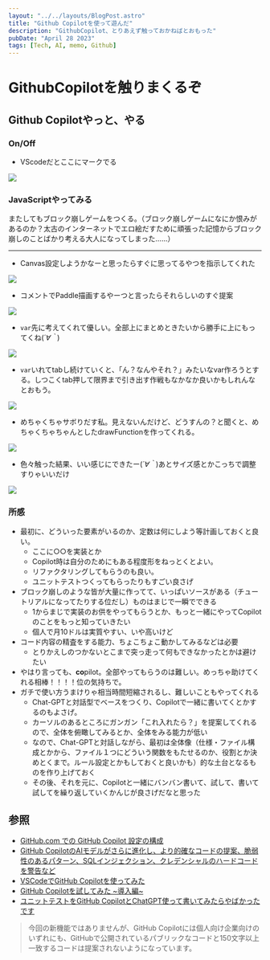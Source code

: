 ```yaml
---
layout: "../../layouts/BlogPost.astro"
title: "Github Copilotを使って遊んだ"
description: "GithubCopilot、とりあえず触っておかねばとおもった"
pubDate: "April 28 2023"
tags: [Tech, AI, memo, Github]
---
```




# GithubCopilotを触りまくるぞ

## Github Copilotやっと、やる

### On/Off

- VScodeだとここにマークでる

![](../../../images/forLink/gitpilot1.png)

### JavaScriptやってみる

またしてもブロック崩しゲームをつくる。（ブロック崩しゲームになにか恨みがあるのか？太古のインターネットでエロ絵だすために頑張った記憶からブロック崩しのことばかり考える大人になってしまった……）

---

- Canvas設定しようかなーと思ったらすぐに思ってるやつを指示してくれた

![](/gitpilot2.png)

- コメントでPaddle描画するやーつと言ったらそれらしいのすぐ提案

![](/assets/gitpilot3.png)

- `var`先に考えてくれて優しい。全部上にまとめときたいから勝手に上にもってくね(*´∀｀*)

![](/assets/gitpilot4.png)

- `var`いれてtabし続けていくと、「ん？なんやそれ？」みたいなvar作ろうとする。しつこくtab押して限界まで引き出す作戦もなかなか良いかもしれんなとおもう。

![](/assets/gitpilot5.png)

- めちゃくちゃサボりだす私。見えないんだけど、どうすんの？と聞くと、めちゃくちゃちゃんとしたdrawFunctionを作ってくれる。

![](/assets/gitpilot6.png)

- 色々触った結果、いい感じにできたー(*´∀｀*)あとサイズ感とかこっちで調整すりゃいいだけ

![](/assets/gitpilot7.png)

### 所感

- 最初に、どういった要素がいるのか、定数は何にしよう等計画しておくと良い。
  - ここに○○を実装とか
  - Copilot時は自分のためにもある程度形をねっとくとよい。
  - リファクタリングしてもらうのも良い。
  - ユニットテストつくってもらったりもすごい良さげ
- ブロック崩しのような皆が大量に作ってて、いっぱいソースがある（チュートリアルになってたりする位だし）ものはまじで一瞬でできる
  - 1からまじで実装のお供をやってもらうとか、もっと一緒にやってCopilotのことをもっと知っていきたい
  - 個人で月10ドルは実質やすい、いや高いけど
- コード内容の精査をする能力、ちょこちょこ動かしてみるなどは必要
  - とりかえしのつかないとこまで突っ走って何もできなかったとかは避けたい
- やはり言っても、**co**pilot。全部やってもらうのは難しい。めっちゃ助けてくれる相棒！！！！位の気持ちで。
- ガチで使い方うまけりゃ相当時間短縮されるし、難しいこともやってくれる
  - Chat-GPTと対話型でベースをつくり、Copilotで一緒に書いてくとかするのもよさげ。
  - カーソルのあるところにガンガン「これ入れたら？」を提案してくれるので、全体を俯瞰してみるとか、全体をみる能力が低い
  - なので、Chat-GPTと対話しながら、最初は全体像（仕様・ファイル構成とかから、ファイル１つにどういう関数をもたせるのか、役割とか決めとくまで。ルール設定とかもしておくと良いかも）的な土台となるものを作り上げておく
  - その後、それを元に、Copilotと一緒にバンバン書いて、試して、書いて試してを繰り返していくかんじが良さげだなと思った

## 参照

- [GitHub.com での GitHub Copilot 設定の構成](https://docs.github.com/ja/copilot/configuring-github-copilot/configuring-github-copilot-settings-on-githubcom)
- [GitHub CopilotのAIモデルがさらに進化し、より的確なコードの提案、脆弱性のあるパターン、SQLインジェクション、クレデンシャルのハードコードを警告など](https://www.publickey1.jp/blog/23/github_copilotaisql.html)
- [VSCodeでGitHub Copilotを使ってみた](https://zenn.dev/riya_amemiya/articles/7a7cec9244e4b9)
- [GitHub Copilotを試してみた ~導入編~](https://dev.classmethod.jp/articles/github-copilot-introduction/)
- [ユニットテストをGitHub CopilotとChatGPT使って書いてみたらやばかったです](https://dev.classmethod.jp/articles/unittest_with_copilot_and_chatgpt/)

> 今回の新機能ではありませんが、GitHub Copilotには個人向け企業向けのいずれにも、GitHubで公開されているパブリックなコードと150文字以上一致するコードは提案されないようになっています。
